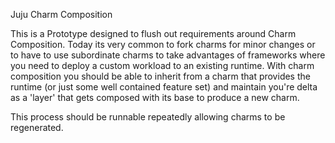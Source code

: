 Juju Charm Composition

This is a Prototype designed to flush out requirements around Charm
Composition. Today its very common to fork charms for minor changes or to
have to use subordinate charms to take advantages of frameworks where you need
to deploy a custom workload to an existing runtime. With charm composition you
should be able to inherit from a charm that provides the runtime (or just some
well contained feature set) and maintain you're delta as a 'layer' that gets
composed with its base to produce a new charm.

This process should be runnable repeatedly allowing charms to be regenerated.
